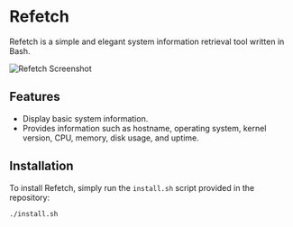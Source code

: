 # Refetch

Refetch is a simple and elegant system information retrieval tool written in Bash.

![Refetch Screenshot](screenshot.png)

## Features

- Display basic system information.
- Provides information such as hostname, operating system, kernel version, CPU, memory, disk usage, and uptime.

## Installation

To install Refetch, simply run the `install.sh` script provided in the repository:

```bash
./install.sh
